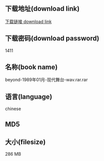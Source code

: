 ## 下载地址(download link)
[下载链接 download link](https://voluble-croquembouche-d321dc.netlify.app/?s=beyond-1989%E5%B9%B401%E6%9C%88-%E7%8E%B0%E4%BB%A3%E8%88%9E%E5%8F%B0-wav.rar)

## 下载密码(download password)
1411

## 名称(book name)
beyond-1989年01月-现代舞台-wav.rar.rar

## 语言(language)
chinese

## MD5


## 大小(filesize)
286 MB
